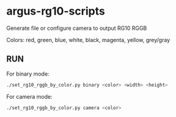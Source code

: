 # argus-rg10-scripts

Generate file or configure camera to output RG10 RGGB

Colors: red, green, blue, white, black, magenta, yellow, grey/gray

## RUN

For binary mode:

```bash
./set_rg10_rggb_by_color.py binary <color> <width> <height>
```

For camera mode:

```bash
./set_rg10_rggb_by_color.py camera <color>
```
